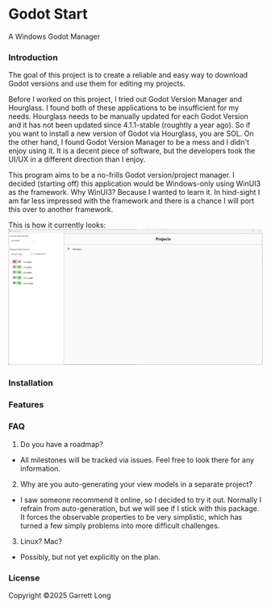 # Godot Start

A Windows Godot Manager

### Introduction

The goal of this project is to create a reliable and easy way to download Godot versions and use them for editing my projects.

Before I worked on this project, I tried out Godot Version Manager and Hourglass. I found both of these applications to be insufficient for my needs. Hourglass needs to be manually updated for each Godot Version and it has not been updated since 4.1.1-stable (roughtly a year ago). So if you want to install a new version of Godot via Hourglass, you are SOL. On the other hand, I found Godot Version Manager to be a mess and I didn't enjoy using it. It is a decent piece of software, but the developers took the UI/UX in a different direction than I enjoy.

This program aims to be a no-frills Godot version/project manager. I decided (starting off) this application would be Windows-only using WinUI3 as the framework. Why WinUI3? Because I wanted to learn it. In hind-sight I am far less impressed with the framework and there is a chance I will port this over to another framework.

This is how it currently looks:
![gif](https://github.com/getsalty/GodotStart/blob/main/video.gif?raw=true)

### Installation

### Features

### FAQ

1. Do you have a roadmap?

- All milestones will be tracked via issues. Feel free to look there for any information.

2. Why are you auto-generating your view models in a separate project?

- I saw someone recommend it online, so I decided to try it out. Normally I refrain from auto-generation, but we will see if I stick with this package. It forces the observable properties to be very simplistic, which has turned a few simply problems into more difficult challenges.

3. Linux? Mac?

- Possibly, but not yet explicitly on the plan.

### License

Copyright &#169;2025 Garrett Long
